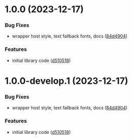 # 1.0.0 (2023-12-17)


### Bug Fixes

* wrapper host style, text fallback fonts, docs ([84d4904](https://github.com/ngxpert/avvvatars/commit/84d4904ac2d4f2b941652e738bcd3ba7abb99fdd))


### Features

* initial library code ([d510518](https://github.com/ngxpert/avvvatars/commit/d5105186cf6890be639f3b4aebf53e4f9879fe9f))

# 1.0.0-develop.1 (2023-12-17)


### Bug Fixes

* wrapper host style, text fallback fonts, docs ([84d4904](https://github.com/ngxpert/avvvatars/commit/84d4904ac2d4f2b941652e738bcd3ba7abb99fdd))


### Features

* initial library code ([d510518](https://github.com/ngxpert/avvvatars/commit/d5105186cf6890be639f3b4aebf53e4f9879fe9f))
